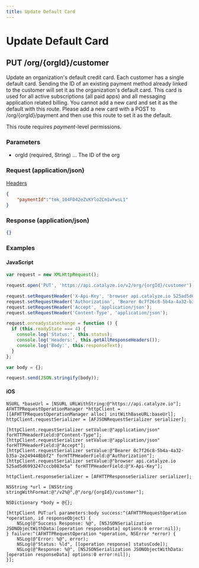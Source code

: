 ```yaml
---
title: Update Default Card
---
```


# Update Default Card

## PUT /org/{orgId}/customer
Update an organization's default credit card. Each customer has a single default card.
Sending the ID of an existing payment method already linked to the customer will set it as
the organization's default card. This card is used for all active subscriptions (all paid apps)
and all messaging application related billing. You cannot add a new card and set it as the default
with this route. Please add a new card with a POST to /org/{orgId}/payment and then use this
route to set it as the default.


This route requires *payment*-level permissions.

### Parameters

* orgId (required, String) ... The ID of the org

### Request (application/json)

[Headers](/api-reference/overview/headers)

```json
{
    "paymentId":"tok_104FD42eZvKYlo2Cm1wYwsL1"
}
```
### Response (application/json)

```json
{}
```

### Examples

#### JavaScript

```javascript
var request = new XMLHttpRequest();

request.open('PUT', 'https://api.catalyze.io/v2/org/{orgId}/customer');

request.setRequestHeader('X-Api-Key', 'browser api.catalyze.io 525ad5d6993247cccb083e5a');
request.setRequestHeader('Authorization', 'Bearer 0c7f26c8-5b4a-4a32-b35a-2e249448bbf2');
request.setRequestHeader('Accept', 'application/json');
request.setRequestHeader('Content-Type', 'application/json');

request.onreadystatechange = function () {
  if (this.readyState === 4) {
    console.log('Status:', this.status);
    console.log('Headers:', this.getAllResponseHeaders());
    console.log('Body:', this.responseText);
  }
};

var body = {};

request.send(JSON.stringify(body));
```


#### iOS

```objc
NSURL *baseUrl = [NSURL URLWithString:@"https://api.catalyze.io"];
AFHTTPRequestOperationManager *httpClient = [[AFHTTPRequestOperationManager alloc] initWithBaseURL:baseUrl];
httpClient.requestSerializer = [AFJSONRequestSerializer serializer];

[httpClient.requestSerializer setValue:@"application/json" forHTTPHeaderField:@"Content-Type"];
[httpClient.requestSerializer setValue:@"application/json" forHTTPHeaderField:@"Accept"];
[httpClient.requestSerializer setValue:@"Bearer 0c7f26c8-5b4a-4a32-b35a-2e249448bbf2" forHTTPHeaderField:@"Authorization"];
[httpClient.requestSerializer setValue:@"browser api.catalyze.io 525ad5d6993247cccb083e5a" forHTTPHeaderField:@"X-Api-Key"];

httpClient.responseSerializer = [AFHTTPResponseSerializer serializer];

NSString *url = [NSString stringWithFormat:@"/v2%@",@"/org/{orgId}/customer"];

NSDictionary *body = @{};

[httpClient PUT:url parameters:body success:^(AFHTTPRequestOperation *operation, id responseObject) {
    NSLog(@"Success Response: %@", [NSJSONSerialization JSONObjectWithData:[operation responseData] options:0 error:nil]);
} failure:^(AFHTTPRequestOperation *operation, NSError *error) {
    NSLog(@"Error: %@", error);
    NSLog(@"Status: %ld", [[operation response] statusCode]);
    NSLog(@"Response: %@", [NSJSONSerialization JSONObjectWithData:[operation responseData] options:0 error:nil]);
}];
```


